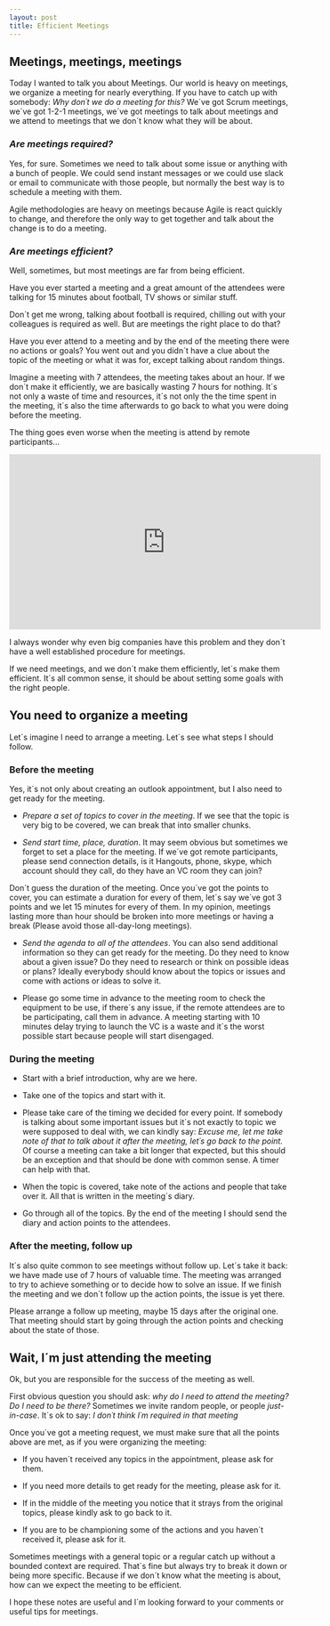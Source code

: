```yaml
---
layout: post
title: Efficient Meetings
---
```


## Meetings, meetings, meetings

Today I wanted to talk you about Meetings. Our world is heavy on meetings, we organize a meeting for nearly everything. If you have to catch up with somebody: _Why don´t we do a meeting for this?_ We´ve got Scrum meetings, we´ve got 1-2-1 meetings, we´ve got meetings to talk about meetings and we attend to meetings that we don´t know what they will be about.

### _Are meetings required?_

Yes, for sure. Sometimes we need to talk about some issue or anything with a bunch of people. We could send instant messages or we could use slack or email to communicate with those people, but normally the best way is to schedule a meeting with them.

Agile methodologies are heavy on meetings because Agile is react quickly to change, and therefore the only way to get together and talk about the change is to do a meeting.

### _Are meetings efficient?_

Well, sometimes, but most meetings are far from being efficient.

Have you ever started a meeting and a great amount of the attendees were talking for 15 minutes about football, TV shows or similar stuff.

Don´t get me wrong, talking about football is required, chilling out with your colleagues is required as well. But are meetings the right place to do that?

Have you ever attend to a meeting and by the end of the meeting there were no actions or goals? You went out and you didn´t have a clue about the topic of the meeting or what it was for, except talking about random things.

Imagine a meeting with 7 attendees, the meeting takes about an hour. If we don´t make it efficiently, we are basically wasting 7 hours for nothing. It´s not only a waste of time and resources, it´s not only the the time spent in the meeting, it´s also the time afterwards to go back to what you were doing before the meeting.

The thing goes even worse when the meeting is attend by remote participants...

<iframe width="560" height="315" src="https://www.youtube.com/embed/z_tiqlBFjbk" frameborder="0" allowfullscreen></iframe>

I always wonder why even big companies have this problem and they don´t have a well established procedure for meetings.

If we need meetings, and we don´t make them efficiently, let´s make them efficient. It´s all common sense, it should be about setting some goals with the right people.

## You need to organize a meeting

Let´s imagine I need to arrange a meeting. Let´s see what steps I should follow.

### Before the meeting

Yes, it´s not only about creating an outlook appointment, but I also need to get ready for the meeting.

- *Prepare a set of topics to cover in the meeting*. If we see that the topic is very big to be covered, we can break that into smaller chunks.

- *Send start time, place, duration*. It may seem obvious but sometimes we forget to set a place for the meeting. If we´ve got remote participants, please send connection details, is it Hangouts, phone, skype, which account should they call, do they have an VC room they can join?

Don´t guess the duration of the meeting. Once you´ve got the points to cover, you can estimate a duration for every of them, let´s say we´ve got 3 points and we let 15 minutes for every of them. In my opinion, meetings lasting more than hour should be broken into more meetings or having a break (Please avoid those all-day-long meetings).

- *Send the agenda to all of the attendees*. You can also send additional information so they can get ready for the meeting. Do they need to know about a given issue? Do they need to research or think on possible ideas or plans? Ideally everybody should know about the topics or issues and come with actions or ideas to solve it.

- Please go some time in advance to the meeting room to check the equipment to be use, if there´s any issue, if the remote attendees are to be participating, call them in advance. A meeting starting with 10 minutes delay trying to launch the VC is a waste and it´s the worst possible start because people will start disengaged. 

### During the meeting

- Start with a brief introduction, why are we here.

- Take one of the topics and start with it.

- Please take care of the timing we decided for every point. If somebody is talking about some important issues but it´s not exactly to topic we were supposed to deal with, we can kindly say: _Excuse me, let me take note of that to talk about it after the meeting, let´s go back to the point._ 
Of course a meeting can take a bit longer that expected, but this should be an exception and that should be done with common sense. A timer can help with that.

- When the topic is covered, take note of the actions and people that take over it. All that is written in the meeting´s diary.

- Go through all of the topics. By the end of the meeting I should send the diary and action points to the attendees.

### After the meeting, follow up

It´s also quite common to see meetings without follow up. Let´s take it back: we have made use of 7 hours of valuable time. The meeting was arranged to try to achieve something or to decide how to solve an issue. If we finish the meeting and we don´t follow up the action points, the issue is yet there.

Please arrange a follow up meeting, maybe 15 days after the original one. That meeting should start by going through the action points and checking about the state of those.

## Wait, I´m just attending the meeting

Ok, but you are responsible for the success of the meeting as well.

First obvious question you should ask: _why do I need to attend the meeting? Do I need to be there?_
Sometimes we invite random people, or people _just-in-case_. It´s ok to say: _I don´t think I´m required in that meeting_

Once you´ve got a meeting request, we must make sure that all the points above are met, as if you were organizing the meeting:

- If you haven´t received any topics in the appointment, please ask for them.

- If you need more details to get ready for the meeting, please ask for it.

- If in the middle of the meeting you notice that it strays from the original topics, please kindly ask to go back to it.

- If you are to be championing some of the actions and you haven´t received it, please ask for it.

Sometimes meetings with a general topic or a regular catch up without a bounded context are required. That´s fine but always try to break it down or being more specific. Because if we don´t know what the meeting is about, how can we expect the meeting to be efficient.

I hope these notes are useful and I´m looking forward to your comments or useful tips for meetings.
